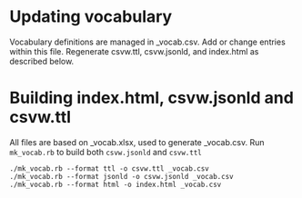 # Updating vocabulary

Vocabulary definitions are managed in \_vocab.csv. Add or change entries within this file. Regenerate csvw.ttl, csvw.jsonld, and index.html as described below.

# Building index.html, csvw.jsonld and csvw.ttl

All files are based on \_vocab.xlsx, used to generate \_vocab.csv. Run `mk_vocab.rb` to build both `csvw.jsonld` and `csvw.ttl`

    ./mk_vocab.rb --format ttl -o csvw.ttl _vocab.csv
    ./mk_vocab.rb --format jsonld -o csvw.jsonld _vocab.csv
    ./mk_vocab.rb --format html -o index.html _vocab.csv
